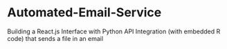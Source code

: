 # Automated-Email-Service
Building a React.js Interface with Python API Integration (with embedded R code) that sends a file in an email
